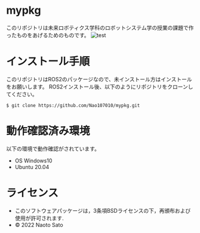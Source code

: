 # mypkg
このリポジトリは未来ロボティクス学科のロボットシステム学の授業の課題で作ったものをあげるためのものです。
![test](https://github.com/Nao107010/mypkg/actions/workflows/test.yml/badge.svg)

# インストール手順
このリポジトリはROS2のパッケージなので、未インストール方はインストールをお願いします。
ROS2インストール後、以下のようにリポジトリをクローンしてください。
```
$ git clone https://github.com/Nao107010/mypkg.git
```

# 動作確認済み環境
以下の環境で動作確認がされています。
* OS Windows10
* Ubuntu 20.04

# ライセンス
* このソフトウェアパッケージは，3条項BSDライセンスの下，再頒布および使用が許可されます.
* © 2022 Naoto Sato

